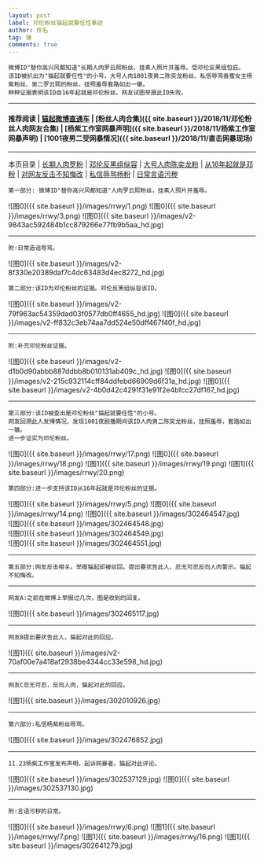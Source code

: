 ```yaml
---
layout: post
label: 邓伦粉丝猫起就要任性事迹
author: 佚名
tag: 锤
comments: true
---
```


    微博ID"替你高兴风都知道"长期人肉罗云熙粉丝，挂素人照片并羞辱。受邓伦反黑组包庇。
    该ID被扒出为"猫起就要任性"的小号，大号人肉1001夜男二陈奕龙粉丝、私信辱骂香蜜女主杨紫粉丝、男二罗云熙的粉丝，挂照羞辱套路如出一辙。
    种种证据表明该ID自16年起就是邓伦粉丝。网友试图举报此ID失败。
    
---

#### 推荐阅读 | [猫起微博直通车](https://www.weibo.com/p/1005051713274553) | [粉丝人肉合集]({{ site.baseurl }}/2018/11/邓伦粉丝人肉网友合集) | [杨紫工作室网暴声明]({{ site.baseurl }}/2018/11/杨紫工作室网暴声明) | [1001夜男二受网暴情况]({{ site.baseurl }}/2018/11/直击网暴现场) 

---

本页目录 \| [长期人肉罗粉](#dxjja) \| [邓伦反黑组纵容](#dxjjb)  \| [大号人肉陈奕龙粉](#dxjjc) \| [从16年起就是邓粉](#dxjjd)  \| [对网友反击不知悔改](#dxjje)  \| [私信辱骂杨粉](#dxjjf)  \| [日常言语污秽](#dxjjg)


<a class="anchor" name="dxjja"></a>


    第一部分: 微博ID"替你高兴风都知道"人肉罗云熙粉丝，挂素人照片并羞辱。
    
![图0]({{ site.baseurl }}/images/rrwy/1.png)
![图0]({{ site.baseurl }}/images/rrwy/3.png)
![图0]({{ site.baseurl }}/images/v2-9843ac592484b1cc879266e77fb9b5aa_hd.jpg)

---

    附:日常造谣辱骂。

![图0]({{ site.baseurl }}/images/v2-8f330e20389daf7c4dc63483d4ec8272_hd.jpg)


<a class="anchor" name="dxjjb"></a>


    第二部分:该ID为邓伦粉丝的证据。邓伦反黑组纵容该ID。

![图0]({{ site.baseurl }}/images/v2-79f963ac54359dad03f0577db0ff4655_hd.jpg)
![图0]({{ site.baseurl }}/images/v2-ff832c3eb74aa7dd524e50dff467f40f_hd.jpg)

---

    附:补充邓伦粉丝证据。

![图0]({{ site.baseurl }}/images/v2-d1b0d90abbb887ddbb8b010131ab409c_hd.jpg)
![图0]({{ site.baseurl }}/images/v2-215c932114cff84ddfebd66909d6f31a_hd.jpg)
![图0]({{ site.baseurl }}/images/v2-4b0d42c4291f31e91f2e4bfcc27df167_hd.jpg)

---

<a class="anchor" name="dxjjc"></a>


    第三部分:该ID被查出是邓伦粉丝"猫起就要任性"的小号。
    网友回溯此人发博情况，发现1001夜剧播期间该ID人肉男二陈奕龙粉丝，挂照羞辱，套路如出一辙。
    进一步证实为邓伦粉丝。
    
![图0]({{ site.baseurl }}/images/rrwy/17.png)
![图0]({{ site.baseurl }}/images/rrwy/18.png)
![图1]({{ site.baseurl }}/images/rrwy/19.png)
![图1]({{ site.baseurl }}/images/rrwy/20.png)


<a class="anchor" name="dxjjd"></a>

    第四部分:进一步支持该ID从16年起就是邓伦粉丝的证据。

![图0]({{ site.baseurl }}/images/rrwy/5.png)
![图0]({{ site.baseurl }}/images/rrwy/14.png)
![图0]({{ site.baseurl }}/images/302464547.jpg)    
![图0]({{ site.baseurl }}/images/302464548.jpg)    
![图0]({{ site.baseurl }}/images/302464549.jpg)    
![图0]({{ site.baseurl }}/images/302464551.jpg)   

---

<a class="anchor" name="dxjje"></a>

    第五部分:网友反击相关。举报猫起却被驳回，提出要状告此人，忍无可忍反向人肉警示。猫起不知悔改。

---
    
    网友A:之前在微博上举报过几次，图是收到的回复。

![图0]({{ site.baseurl }}/images/302465117.jpg) 

---

    网友B提出要状告此人，猫起对此的回应。    

![图1]({{ site.baseurl }}/images/v2-70af00e7a418af2938be4344cc33e598_hd.jpg)

---

    网友C忍无可忍，反向人肉，猫起对此的回应。    

![图1]({{ site.baseurl }}/images/302010926.jpg)

---

<a class="anchor" name="dxjjf"></a>

    第六部分:私信杨紫粉丝辱骂。

![图0]({{ site.baseurl }}/images/302476852.jpg) 

---

    11.23杨紫工作室发布声明，起诉网暴者。猫起对此评论。

![图0]({{ site.baseurl }}/images/302537129.jpg) 
![图0]({{ site.baseurl }}/images/302537130.jpg) 

---

<a class="anchor" name="dxjjg"></a>

    附:言语污秽的日常。

![图0]({{ site.baseurl }}/images/rrwy/6.png)
![图1]({{ site.baseurl }}/images/rrwy/7.png)
![图1]({{ site.baseurl }}/images/rrwy/16.png)
![图1]({{ site.baseurl }}/images/302641279.jpg)
